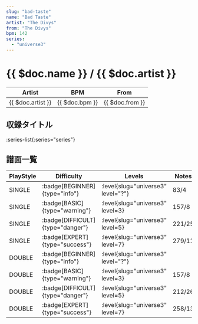 ```yaml
---
slug: "bad-taste"
name: "Bad Taste"
artist: "The Divys"
from: "The Divys"
bpm: 142
series:
  - "universe3"
---
```


# {{ $doc.name }} / {{ $doc.artist }}

|Artist|BPM|From|
|------|---|----|
|{{ $doc.artist }}|{{ $doc.bpm }}|{{ $doc.from }}|

## 収録タイトル

:series-list{:series="series"}

## 譜面一覧

|PlayStyle|Difficulty|Levels|Notes|Movie|
|---------|----------|------|-----|-----|
|SINGLE| :badge[BEGINNER]{type="info"}|<div class="field is-grouped is-grouped-multiline"> :level{slug="universe3" level="?"}</div>|83/4||
|SINGLE| :badge[BASIC]{type="warning"}|<div class="field is-grouped is-grouped-multiline"> :level{slug="universe3" level=3}</div>|157/8||
|SINGLE| :badge[DIFFICULT]{type="danger"}|<div class="field is-grouped is-grouped-multiline"> :level{slug="universe3" level=5}</div>|221/25||
|SINGLE| :badge[EXPERT]{type="success"}|<div class="field is-grouped is-grouped-multiline"> :level{slug="universe3" level=7}</div>|279/11||
|DOUBLE| :badge[BEGINNER]{type="info"}|<div class="field is-grouped is-grouped-multiline"> :level{slug="universe3" level="?"}</div>|||
|DOUBLE| :badge[BASIC]{type="warning"}|<div class="field is-grouped is-grouped-multiline"> :level{slug="universe3" level=3}</div>|157/8||
|DOUBLE| :badge[DIFFICULT]{type="danger"}|<div class="field is-grouped is-grouped-multiline"> :level{slug="universe3" level=5}</div>|212/26||
|DOUBLE| :badge[EXPERT]{type="success"}|<div class="field is-grouped is-grouped-multiline"> :level{slug="universe3" level=7}</div>|258/13||
